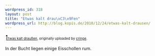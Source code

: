 ```yaml
--- 
wordpress_id: 318
layout: post
title: "Etwas kalt drau\xC3\x9Fen"
wordpress_url: http://blog.kopis.de/2010/12/24/etwas-kalt-drausen/
---
```


<div style="text-align: left; padding: 3px;">
<a href="http://www.flickr.com/photos/cringe/5288263498/" title="photo sharing"><img src="http://farm6.static.flickr.com/5246/5288263498_e64dd6f2c0.jpg" style="border: solid 2px #000000;" alt="" /></a>
<br />
<span style="font-size: 0.8em; margin-top: 0px;"><a href="http://www.flickr.com/photos/cringe/5288263498/">Etwas kalt draußen</a>, originally uploaded by <a href="http://www.flickr.com/people/cringe/">cringe</a>.</span>
</div>
<p>
In der Bucht liegen einige Eisschollen rum.
</p>
